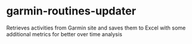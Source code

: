 # garmin-routines-updater
Retrieves activities from Garmin site and saves them to Excel with some additional metrics for better over time analysis
